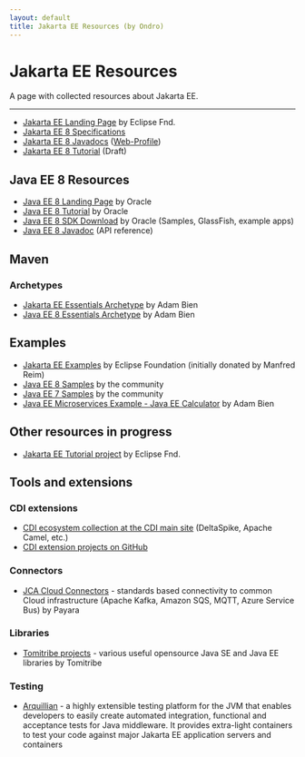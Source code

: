 ```yaml
---
layout: default
title: Jakarta EE Resources (by Ondro)
---
```

# Jakarta EE Resources 

A page with collected resources about Jakarta EE.

----------------------------------------

* [Jakarta EE Landing Page](https://jakarta.ee/) by Eclipse Fnd.
* [Jakarta EE 8 Specifications](https://jakarta.ee/specifications/)
* [Jakarta EE 8 Javadocs](https://jakarta.ee/specifications/platform/8/apidocs/) ([Web-Profile](https://jakarta.ee/specifications/webprofile/8/apidocs/))
* [Jakarta EE 8 Tutorial](https://eclipse-ee4j.github.io/jakartaee-tutorial/toc.html) (Draft)

## Java EE 8 Resources 

* [Java EE 8 Landing Page](https://javaee.github.io/) by Oracle
* [Java EE 8 Tutorial](https://javaee.github.io/tutorial/toc.html) by Oracle
* [Java EE 8 SDK Download](https://www.oracle.com/technetwork/java/javaee/downloads/java-ee-sdk-downloads-3908423.html) by Oracle (Samples, GlassFish, example apps)
* [Java EE 8 Javadoc](https://javaee.github.io/javaee-spec/javadocs/) (API reference)

## Maven

### Archetypes

* [Jakarta EE Essentials Archetype](https://github.com/AdamBien/JakartaEE-essentials-archetype) by Adam Bien
* [Java EE 8 Essentials Archetype](https://github.com/AdamBien/javaee8-essentials-archetype) by Adam Bien

## Examples

* [Jakarta EE Examples](https://github.com/eclipse-ee4j/jakartaee-examples) by Eclipse Foundation (initially donated by Manfred Reim) 
* [Java EE 8 Samples](https://github.com/javaee-samples/javaee8-samples) by the community
* [Java EE 7 Samples](https://github.com/javaee-samples/javaee7-samples) by the community
* [Java EE Microservices Example - Java EE Calculator](https://github.com/AdamBien/javaee-calculator) by Adam Bien

## Other resources in progress

* [Jakarta EE Tutorial project](https://eclipse-ee4j.github.io/jakartaee-tutorial/) by Eclipse Fnd.

## Tools and extensions

### CDI extensions

* [CDI ecosystem collection at the CDI main site](http://www.cdi-spec.org/ecosystem/) (DeltaSpike, Apache Camel, etc.)
* [CDI extension projects on GitHub](https://github.com/search?o=desc&q=cdi+extensions&s=stars&type=Repositories)

### Connectors

* [JCA Cloud Connectors](https://github.com/payara/Cloud-Connectors) - standards based connectivity to common Cloud infrastructure (Apache Kafka, Amazon SQS, MQTT, Azure Service Bus)  by Payara

### Libraries

* [Tomitribe projects](https://tomitribe.io/projects) - various useful opensource Java SE and Java EE libraries by Tomitribe

### Testing

* [Arquillian](http://arquillian.org/) - a highly extensible testing platform for the JVM that enables developers to easily create automated integration, functional and acceptance tests for Java middleware. It provides extra-light containers to test your code against major Jakarta EE application servers and containers
